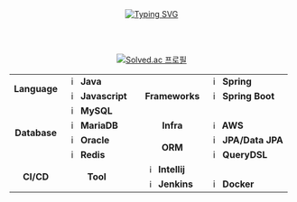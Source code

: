 <div align="center">
<br><br> 
   
<!-- Don't just fork or copy it. Star it, please 🥺  -->

[![Typing SVG](https://readme-typing-svg.herokuapp.com?font=Oleo+Script&color=4682B4&size=35&center=true&vCenter=true&width=404&height=53&lines=%E3%80%80%E3%80%80Hi+there%2C+I'm+Ryeojin.+%E3%80%80%E3%80%80)](https://git.io/typing-svg)

<br><br> 
 
<!-- devpla's profile -->

[![Solved.ac 프로필](http://mazassumnida.wtf/api/v2/generate_badge?boj=sooon9254)](https://solved.ac/sooon9254)
<!--  <img src="http://mazandi.herokuapp.com/api?handle=sooon9254&theme=warm"/> -->

<table>
  <tr>
    <td rowspan="2" align="center"><b>Language</td>
    <td><img src="https://staging.svgrepo.com/show/184143/java.svg" width="16px" alt="_icon" />&nbsp;&nbsp;<b>Java</td>
    <td rowspan="8"></td>
    <td rowspan="3" align="center"><b>Frameworks</b></td>
    <td><img src="https://user-images.githubusercontent.com/112257466/209075018-0a1f7f14-a910-4d16-a4e4-51929b99e1ae.png" width="16px" alt="_icon" />&nbsp;&nbsp;<b>Spring</b></td>
  </tr>
  <tr>
    <td><img src="https://www.svgrepo.com/show/303206/javascript-logo.svg" width="16px" alt="_icon" />&nbsp;&nbsp;<b>Javascript</td>
    <td><img src="https://user-images.githubusercontent.com/112257466/209075280-78be8487-7d6a-485c-92a8-d6677f0caab9.png" width="16px" alt="_icon" />&nbsp;&nbsp;<b>Spring Boot</b></td>
  </tr>
  <tr>
    <td rowspan="4" align="center"><b>Database</td>
    <td><img src="https://user-images.githubusercontent.com/112257466/209078356-d9120e3d-9498-4ee4-a38d-139a263910f4.png" width="16px" alt="_icon" />&nbsp;&nbsp;<b>MySQL</b></td>
    <!--<td><img src="https://www.svgrepo.com/show/303157/react-logo.svg" width="16px" alt="_icon" />&nbsp;&nbsp;<b>React-Native</td>-->
  </tr>
  <tr>
    <td><img src="https://www.svgrepo.com/show/373824/mariadb.svg" width="16px" alt="_icon" />&nbsp;&nbsp;<b>MariaDB</b></td>
    <td align="center"><b>Infra</td>
    <td><img src="https://static-00.iconduck.com/assets.00/aws-icon-2048x2048-274bm1xi.png" width="15px" alt="_icon" />&nbsp;&nbsp;<b>AWS</b></td>
  </tr>
  <tr>
    <td><img src="https://www.svgrepo.com/show/448245/oracle.svg" width="16px" alt="_icon" />&nbsp;&nbsp;<b>Oracle</td>
    <td rowspan="2" align="center"><b>ORM</td>
    <td><img src="https://user-images.githubusercontent.com/112257466/209076523-777fe02a-455f-48a0-a4b1-aeb9fff17b10.png" width="16px" alt="_icon" />&nbsp;&nbsp;<b>JPA/Data JPA</td>
  </tr>
  <tr>
    <td><img src="https://www.svgrepo.com/show/354272/redis.svg" width="16px" alt="_icon" />&nbsp;&nbsp;<b>Redis</td>
    <td><img src="https://github.com/GDSC-Team-J/ADDI-ML/assets/112257466/dff863c4-fb90-4747-a621-bdbd2c44a0be" width="16px" alt="_icon" />&nbsp;&nbsp;<b>QueryDSL</b></td>
  </tr>
  <tr>
    <td rowspan="2" align="center"><b>CI/CD</b></td>
    <!--<td><img src="https://seeklogo.com/images/G/github-actions-logo-031704BDC6-seeklogo.com.png" width="15px" alt="_icon" />&nbsp;&nbsp;<b>GitHub Actions</b></td>-->
    <td rowspan="2" align="center"><b>Tool</b></td>
    <td><img src="https://resources.jetbrains.com/storage/products/company/brand/logos/IntelliJ_IDEA_icon.png" width="15px" alt="_icon" />&nbsp;&nbsp;<b>Intellij</b></td>
  </tr>
  <tr>
    <td><img src="https://www.jenkins.io/images/logos/jenkins/jenkins.png" width="15px" alt="_icon" />&nbsp;&nbsp;<b>Jenkins</b></td>
    <td><img src="https://www.docker.com/wp-content/uploads/2022/03/Moby-logo.png" width="16px" alt="_icon" />&nbsp;&nbsp;<b>Docker</b></td>
  </tr>
</table>
